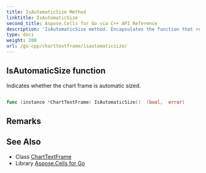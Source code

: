 ```yaml
---
title: IsAutomaticSize Method 
linktitle: IsAutomaticSize
second_title: Aspose.Cells for Go via C++ API Reference
description: 'IsAutomaticSize method. Encapsulates the function that represents isautomaticsize in Go.'
type: docs
weight: 200
url: /go-cpp/charttextframe/isautomaticsize/
---
```


## IsAutomaticSize function

Indicates whether the chart frame is automatic sized.

```go

func (instance *ChartTextFrame) IsAutomaticSize()  (bool,  error) 

```

## Remarks


## See Also

* Class [ChartTextFrame](../)
* Library [Aspose.Cells for Go](../../)
